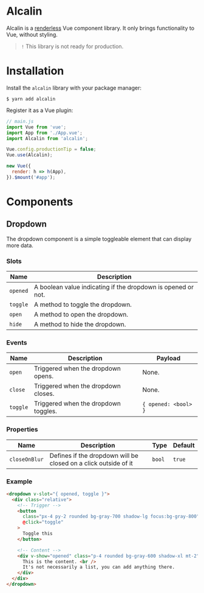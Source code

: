 # Alcalin

Alcalin is a [renderless](https://adamwathan.me/renderless-components-in-vuejs/) Vue component library. It only brings functionality to Vue, without styling.

> `!` This library is not ready for production.

# Installation

Install the `alcalin` library with your package manager:

```console
$ yarn add alcalin
```

Register it as a Vue plugin:

```js
// main.js
import Vue from 'vue';
import App from './App.vue';
import Alcalin from 'alcalin';

Vue.config.productionTip = false;
Vue.use(Alcalin);

new Vue({
  render: h => h(App),
}).$mount('#app');
```

# Components

## Dropdown

The dropdown component is a simple toggleable element that can display more data.

### Slots

| Name     | Description                                                  |
| -------- | ------------------------------------------------------------ |
| `opened` | A boolean value indicating if the dropdown is opened or not. |
| `toggle` | A method to toggle the dropdown.                             |
| `open`   | A method to open the dropdown.                               |
| `hide`   | A method to hide the dropdown.                               |

### Events

| Name     | Description                          | Payload              |
| -------- | ------------------------------------ | -------------------- |
| `open`   | Triggered when the dropdown opens.   | None.                |
| `close`  | Triggered when the dropdown closes.  | None.                |
| `toggle` | Triggered when the dropdown toggles. | `{ opened: <bool> }` |

### Properties

| Name          | Description                                                     | Type   | Default |
| ------------- | --------------------------------------------------------------- | ------ | ------- |
| `closeOnBlur` | Defines if the dropdown will be closed on a click outside of it | `bool` | `true`  |

### Example

```html
<dropdown v-slot="{ opened, toggle }">
  <div class="relative">
    <!-- Trigger -->
    <button
      class="px-4 py-2 rounded bg-gray-700 shadow-lg focus:bg-gray-800"
      @click="toggle"
    >
      Toggle this
    </button>

    <!-- Content -->
    <div v-show="opened" class="p-4 rounded bg-gray-600 shadow-xl mt-2">
      This is the content. <br />
      It's not necessarily a list, you can add anything there.
    </div>
  </div>
</dropdown>
```
